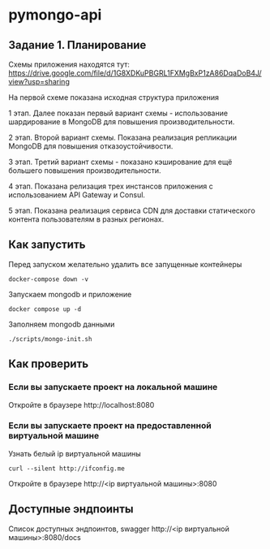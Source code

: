 # pymongo-api

## Задание 1. Планирование

Схемы приложения находятся тут: https://drive.google.com/file/d/1G8XDKuPBGRL1FXMgBxP1zA86DqaDoB4J/view?usp=sharing

На первой схеме показана исходная структура приложения

1 этап. Далее показан первый вариант схемы - использование шардирование в MongoDB для повышения производительности.

2 этап. Второй вариант схемы. Показана реализация репликации MongoDB для повышения отказоустойчивости.

3 этап. Третий вариант схемы - показано кэширование для ещё большего повышения производительности.

4 этап. Показана релизация трех инстансов приложения с использованием API Gateway  и Consul.

5 этап. Показана реализация сервиса CDN для доставки статического контента пользователям в разных регионах.



## Как запустить

Перед запуском желательно удалить все запущенные контейнеры

```shell
docker-compose down -v
```

Запускаем mongodb и приложение

```shell
docker compose up -d
```

Заполняем mongodb данными

```shell
./scripts/mongo-init.sh
```

## Как проверить

### Если вы запускаете проект на локальной машине

Откройте в браузере http://localhost:8080

### Если вы запускаете проект на предоставленной виртуальной машине

Узнать белый ip виртуальной машины

```shell
curl --silent http://ifconfig.me
```

Откройте в браузере http://<ip виртуальной машины>:8080

## Доступные эндпоинты

Список доступных эндпоинтов, swagger http://<ip виртуальной машины>:8080/docs